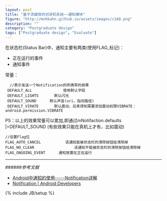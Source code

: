 ```yaml
---
layout: post
title: "基于流媒体的对讲机系统——通知模块"
figure: "http://mnhkahn.github.io/assets/images/c168.png"
description: ""
category: "Postgraduate design"
tags: ["Postgraduate design", "Evaluate"]
---
```


在状态栏(Status Bar)中，通知主要有两类(使用FLAG_标记)：
 
+ 正在运行的事件
+ 通知事件

常量：

      //表示发送一个Notification的所携带的效果
     DEFAULT_ALL              使用默认字段
     DEFAULT_LIGHTS       默认闪光
     DEFAULT_SOUND      默认声音(uri，指向路径)
     DEFAULT_VIRATE       默认震动，后来得知需要添加震动权限VIBRATE： android.permission.VIBRATE
 
PS：以上的效果常量可以累加,即通过mNotifaction.defaults |=DEFAULT_SOUND   (有些效果只能在真机上才有，比如震动)

    //设置Flag位
    FLAG_AUTO_CANCEL           该通知能被状态栏的清除按钮给清除掉
    FLAG_NO_CLEAR                  该通知不能被状态栏的清除按钮给清除掉
    FLAG_ONGOING_EVENT      通知放置在正在运行

---
######*参考文献*
+ [Android中通知的使用-----Notification详解](http://blog.csdn.net/qinjuning/article/details/6915482)
+ [Notification | Android Developers](http://developer.android.com/reference/android/app/Notification.html)

{% include JB/setup %}